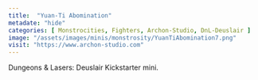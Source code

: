 ```yaml
---
title:  "Yuan-Ti Abomination"
metadate: "hide"
categories: [ Monstrocities, Fighters, Archon-Studio, DnL-Deuslair ]
image: "/assets/images/minis/monstrosity/YuanTiAbomination7.png"
visit: "https://www.archon-studio.com"
---
```

Dungeons & Lasers: Deuslair Kickstarter mini.